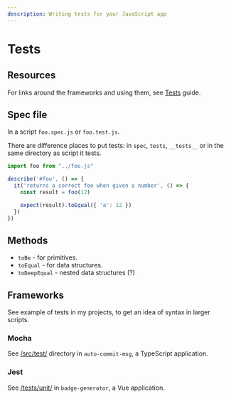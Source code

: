 ```yaml
---
description: Writing tests for your JavaScript app
---
```

# Tests


## Resources

For links around the frameworks and using them, see [Tests](https://michaelcurrin.github.io/dev-resources/resources/javascript/tests/) guide.


## Spec file

In a script `foo.spec.js` or `foo.test.js`. 

There are difference places to put tests: in `spec`, `tests`, `__tests__` or in the same directory as script it tests.

```javascript
import foo from "../foo.js"

describe('#foo', () => {
  it('returns a correct foo when given a number', () => {
    const result = foo(12)

    expect(result).toEqual({ 'a': 12 })
  })
})
```


## Methods

- `toBe` - for primitives.
- `toEqual` - for data structures.
- `toDeepEqual` - nested data structures (?)


## Frameworks

See example of tests in my projects, to get an idea of syntax in larger scripts.

### Mocha

See [/src/test/](https://github.com/MichaelCurrin/auto-commit-msg/tree/master/src/test) directory in `auto-commit-msg`, a TypeScript application.

### Jest

See [/tests/unit/](https://github.com/MichaelCurrin/badge-generator/tree/master/tests/unit) in `badge-generator`, a Vue application.
